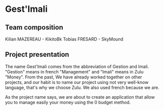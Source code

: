 # Gest'Imali
## Team composition 
Kilian MAZEREAU - KikitoBk
Tobias FRESARD - SkyMound
## Project presentation
The name Gest'Imali comes from the abbreviation of Gestion and Imali. "Gestion" means in french "Management" and "Imali" means in Zulu "Money". From the past, We have already worked together on other projects, and our habit is to name our project using not very well-know language, that's why we choose Zulu. We also used french because we are.

As the project name says, we are about to create an application that allow you to manage easily your money using the 0 budget method.
